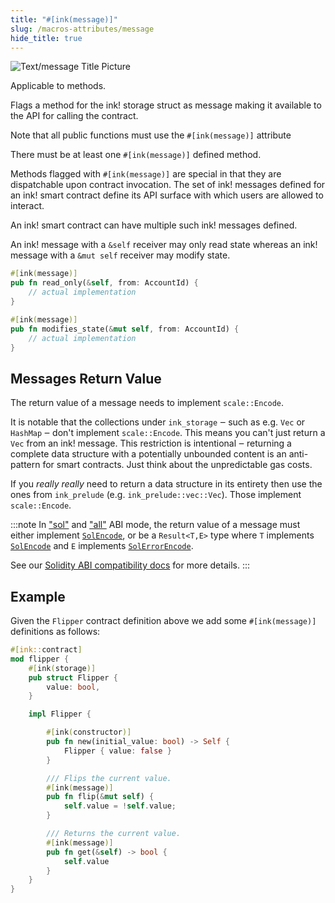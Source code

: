 ```yaml
---
title: "#[ink(message)]"
slug: /macros-attributes/message
hide_title: true
---
```


![Text/message Title Picture](/img/title/text/message.svg)

Applicable to methods.

Flags a method for the ink! storage struct as message making it available to the API for calling the contract.

Note that all public functions must use the `#[ink(message)]` attribute

There must be at least one `#[ink(message)]` defined method.

Methods flagged with `#[ink(message)]` are special in that they are dispatchable
upon contract invocation. The set of ink! messages defined for an ink! smart contract
define its API surface with which users are allowed to interact.

An ink! smart contract can have multiple such ink! messages defined.

An ink! message with a `&self` receiver may only read state whereas an ink! message
with a `&mut self` receiver may modify state.

```rust
#[ink(message)]
pub fn read_only(&self, from: AccountId) {
    // actual implementation
}

#[ink(message)]
pub fn modifies_state(&mut self, from: AccountId) {
    // actual implementation
}
```


## Messages Return Value

The return value of a message needs to implement `scale::Encode`.

It is notable that the collections under `ink_storage` ‒ such as e.g. `Vec` or `HashMap` ‒
don't implement `scale::Encode`. This means you can't just return a `Vec` from an ink! message.
This restriction is intentional ‒ returning a complete data structure with a potentially unbounded
content is an anti-pattern for smart contracts. Just think about the unpredictable gas costs.

If you _really really_ need to return a data structure in its entirety then use the ones from
`ink_prelude` (e.g. `ink_prelude::vec::Vec`). Those implement `scale::Encode`.

:::note
In ["sol"][abi-sol] and ["all"][abi-all] ABI mode, the return value of a message
must either implement [`SolEncode`][sol-encode], or be a `Result<T,E>` type
where `T` implements [`SolEncode`][sol-encode] and `E` implements [`SolErrorEncode`][sol-error-encode].

See our [Solidity ABI compatibility docs][sol-abi-compat] for more details.
:::

[abi-all]: ../basics/abi/all.md
[abi-sol]: ../basics/abi/solidity.md
[sol-encode]: https://use-ink.github.io/ink/ink/trait.SolEncode.html
[sol-error-encode]: https://use-ink.github.io/ink/ink/sol/trait.SolErrorEncode.html
[sol-abi-compat]: ../background/solidity-metamask-compat.md

## Example

Given the `Flipper` contract definition above we add some `#[ink(message)]` definitions
as follows:

```rust
#[ink::contract]
mod flipper {
    #[ink(storage)]
    pub struct Flipper {
        value: bool,
    }

    impl Flipper {

        #[ink(constructor)]
        pub fn new(initial_value: bool) -> Self {
            Flipper { value: false }
        }

        /// Flips the current value.
        #[ink(message)]
        pub fn flip(&mut self) {
            self.value = !self.value;
        }

        /// Returns the current value.
        #[ink(message)]
        pub fn get(&self) -> bool {
            self.value
        }
    }
}
```
